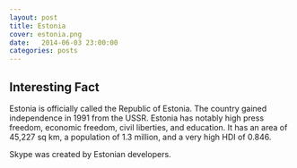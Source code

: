 ```yaml
---
layout: post
title: Estonia
cover: estonia.png
date:   2014-06-03 23:00:00
categories: posts
---
```


## Interesting Fact

Estonia is officially called the Republic of Estonia. The country gained independence in 1991 from the USSR. Estonia has notably high press freedom, economic freedom, civil liberties, and education. It has an area of 45,227 sq km, a population of 1.3 million, and a very high HDI of 0.846. 

Skype was created by Estonian developers. 